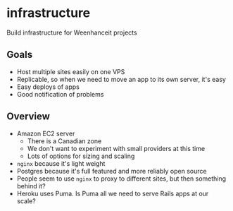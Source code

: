 # infrastructure
Build infrastructure for Weenhanceit projects

## Goals
* Host multiple sites easily on one VPS
* Replicable, so when we need to move an app to its own server, it's easy
* Easy deploys of apps
* Good notification of problems

## Overview
* Amazon EC2 server
  * There is a Canadian zone
  * We don't want to experiment with small providers at this time
  * Lots of options for sizing and scaling
* `nginx` because it's light weight
* Postgres because it's full featured and more reliably open source
* People seem to use `nginx` to proxy to different sites, but then something behind it?
* Heroku uses Puma. Is Puma all we need to serve Rails apps at our scale?
